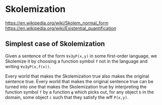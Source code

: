 # Skolemization

https://en.wikipedia.org/wiki/Skolem_normal_form
https://en.wikipedia.org/wiki/Existential_quantification


## Simplest case of Skolemization

Given a sentence of the form `∀x∃yP(x,y)` in some first-order language, we Skolemize it by choosing a function symbol `f` not in the language and writing `∀x∃yP(x,f(x))`.

Every world that makes the Skolemization true also makes the original sentence true. Every world that makes the original sentence true can be turned into one that makes the Skolemization true by interpreting the function symbol `f` by a function `φ` which picks out, for any object `b` in the domain, some object `c` such that they satisfy the wff `P(x,y)`.
